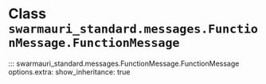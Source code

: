 # Class `swarmauri_standard.messages.FunctionMessage.FunctionMessage`

::: swarmauri_standard.messages.FunctionMessage.FunctionMessage
    options.extra:
      show_inheritance: true

